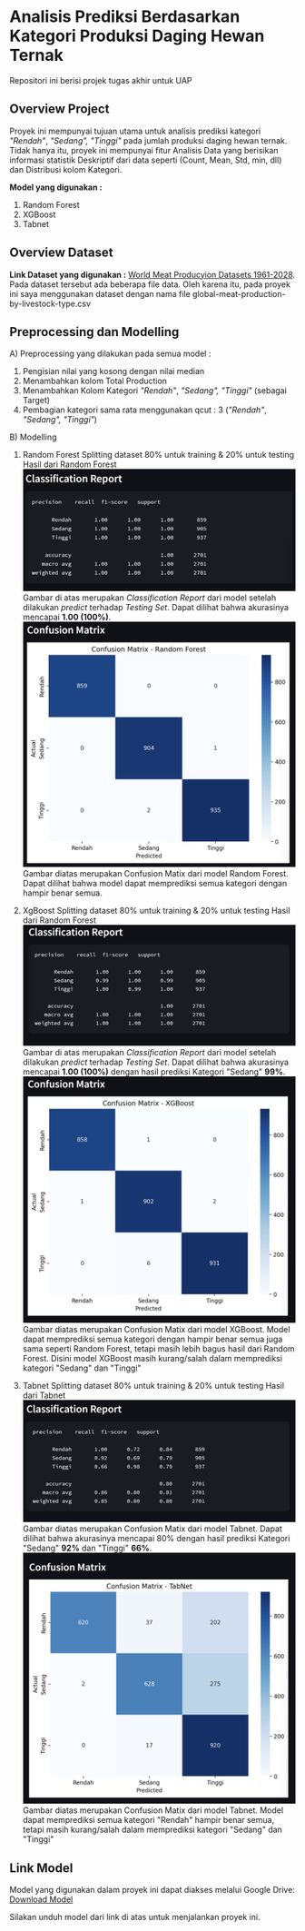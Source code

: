 # Analisis Prediksi Berdasarkan Kategori Produksi Daging Hewan Ternak

Repositori ini berisi projek tugas akhir untuk UAP

## Overview Project

Proyek ini mempunyai tujuan utama untuk analisis prediksi kategori _"Rendah"_, _"Sedang",_ _"Tinggi"_  pada jumlah produksi daging hewan ternak.
Tidak hanya itu, proyek ini mempunyai fitur Analisis Data yang berisikan informasi statistik Deskriptif dari data seperti (Count, Mean, Std, min, dll) dan Distribusi kolom Kategori.

**Model yang digunakan :** 
1. Random Forest
2. XGBoost
3. Tabnet

## Overview Dataset

**Link Dataset yang digunakan :** [World Meat Producyion Datasets 1961-2028](https://www.kaggle.com/datasets/pragadesh06/meat-production-datasets1961-2018). Pada dataset tersebut ada beberapa file data. Oleh karena itu, pada proyek ini saya menggunakan dataset dengan nama file global-meat-production-by-livestock-type.csv

## Preprocessing dan Modelling
A) Preprocessing yang dilakukan pada semua model :
1. Pengisian nilai yang kosong dengan nilai median
2. Menambahkan kolom Total Production
3. Menambahkan Kolom Kategori _"Rendah"_, _"Sedang",_ _"Tinggi"_ (sebagai Target)
4. Pembagian kategori sama rata menggunakan qcut : 3 (_"Rendah"_, _"Sedang",_ _"Tinggi"_)

B) Modelling
1. Random Forest
   Splitting dataset 80% untuk training & 20% untuk testing
   Hasil dari Random Forest
   ![Random Forest](assets/random_forest.jpg)
   Gambar di atas merupakan _Classification Report_ dari model setelah dilakukan _predict_ terhadap _Testing Set_. Dapat dilihat bahwa akurasinya mencapai **1.00 (100%)**.
   ![Random Forest Result](assets/rf_result.jpg)
   Gambar diatas merupakan Confusion Matix dari model Random Forest. Dapat dilihat bahwa model dapat memprediksi semua kategori dengan hampir benar semua.

2. XgBoost
   Splitting dataset 80% untuk training & 20% untuk testing
   Hasil dari Random Forest
   ![XgBoost](assets/xgboost.jpg)
   Gambar di atas merupakan _Classification Report_ dari model setelah dilakukan _predict_ terhadap _Testing Set_. Dapat dilihat bahwa akurasinya mencapai **1.00 (100%)** dengan hasil prediksi Kategori "Sedang" **99%**.
   ![XgBoost Result](assets/xgboost_result.jpg)
   Gambar diatas merupakan Confusion Matix dari model XGBoost. Model dapat memprediksi semua kategori dengan hampir benar semua juga sama seperti Random Forest, tetapi masih lebih bagus hasil dari Random Forest. Disini model XGBoost masih kurang/salah dalam memprediksi kategori "Sedang" dan "Tinggi"

3. Tabnet
   Splitting dataset 80% untuk training & 20% untuk testing
   Hasil dari Tabnet
   ![Tabnet](assets/Tabnet.jpg)
   Gambar diatas merupakan Confusion Matix dari model Tabnet. Dapat dilihat bahwa akurasinya mencapai 80% dengan hasil prediksi Kategori "Sedang" **92%** dan "Tinggi" **66%**.
   ![Tabnet Result](assets/Tabnet_result.jpg)
   Gambar diatas merupakan Confusion Matix dari model Tabnet. Model dapat memprediksi semua kategori "Rendah" hampir benar semua, tetapi masih kurang/salah dalam memprediksi kategori "Sedang" dan "Tinggi"


## Link Model

Model yang digunakan dalam proyek ini dapat diakses melalui Google Drive:
[Download Model](https://drive.google.com/drive/folders/1Gdc-B5pRz4Qv_Argh-KXFc6i44yCT3HC?usp=sharing)

Silakan unduh model dari link di atas untuk menjalankan proyek ini.

## 
